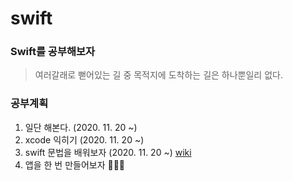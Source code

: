 # swift

### Swift를 공부해보자

> 여러갈래로 뻗어있는 길 중 목적지에 도착하는 길은 하나뿐일리 없다.

### 공부계획

1. 일단 해본다. (2020. 11. 20 ~)
2. xcode 익히기 (2020. 11. 20 ~)
3. swift 문법을 배워보자 (2020. 11. 20 ~) [wiki](https://github.com/GiPyoo/swift/wiki/Swift)
4. 앱을 한 번 만들어보자

